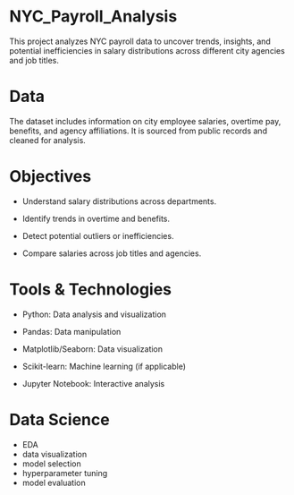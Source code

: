 # NYC_Payroll_Analysis

This project analyzes NYC payroll data to uncover trends, insights, and potential inefficiencies in salary distributions across different city agencies and job titles.

# Data

The dataset includes information on city employee salaries, overtime pay, benefits, and agency affiliations. It is sourced from public records and cleaned for analysis.

# Objectives

- Understand salary distributions across departments.

- Identify trends in overtime and benefits.

- Detect potential outliers or inefficiencies.

- Compare salaries across job titles and agencies.

# Tools & Technologies

- Python: Data analysis and visualization

- Pandas: Data manipulation

- Matplotlib/Seaborn: Data visualization

- Scikit-learn: Machine learning (if applicable)

- Jupyter Notebook: Interactive analysis

# Data Science
- EDA
- data visualization
- model selection
- hyperparameter tuning
- model evaluation
